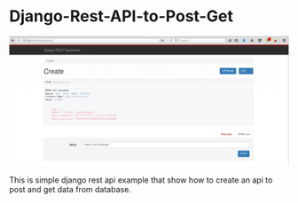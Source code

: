 # Django-Rest-API-to-Post-Get
<p align="center"><img src="https://github.com/henrymbuguak/Django-Rest-API-to-Post-Get/blob/master/django%20post%20rest.png"></p>

This is simple django rest api example that show how to create an api to post and get data from database.
